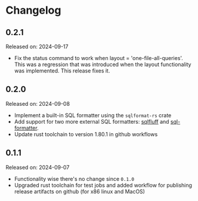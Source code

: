 # Changelog

## 0.2.1

Released on: 2024-09-17

- Fix the status command to work when layout =
  'one-file-all-queries'. This was a regression that was introduced
  when the layout functionality was implemented. This release fixes it.

## 0.2.0

Released on: 2024-09-08

- Implement a built-in SQL formatter using the `sqlformat-rs` crate
- Add support for two more external SQL formatters:
  [sqlfluff](https://sqlfluff.com/) and
  [sql-formatter](https://github.com/sql-formatter-org/sql-formatter).
- Update rust toolchain to version 1.80.1 in github workflows

## 0.1.1

Released on: 2024-09-07

- Functionality wise there's no change since `0.1.0`
- Upgraded rust toolchain for test jobs and added workflow for
  publishing release artifacts on github (for x86 linux and MacOS)
